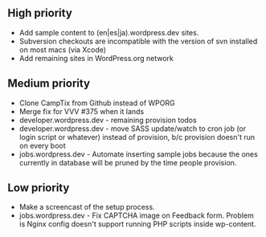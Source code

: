 ## High priority
* Add sample content to (en|es|ja).wordpress.dev sites.
* Subversion checkouts are incompatible with the version of svn installed on most macs (via Xcode)
* Add remaining sites in WordPress.org network


## Medium priority
* Clone CampTix from Github instead of WPORG
* Merge fix for VVV #375 when it lands
* developer.wordpress.dev - remaining provision todos
* developer.wordpress.dev - move SASS update/watch to cron job (or login script or whatever) instead of provision, b/c provision doesn't run on every boot  
* jobs.wordpress.dev - Automate inserting sample jobs because the ones currently in database will be pruned by the time people provision.


## Low priority
* Make a screencast of the setup process.
* jobs.wordpress.dev - Fix CAPTCHA image on Feedback form. Problem is Nginx config doesn't support running PHP scripts inside wp-content. 
